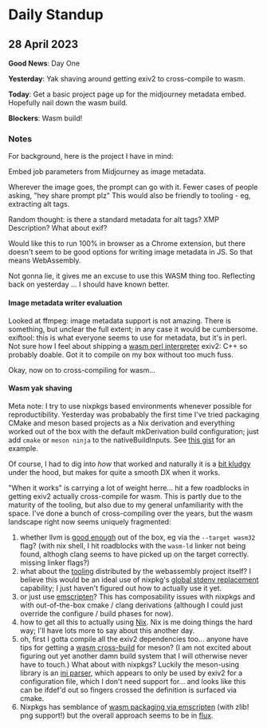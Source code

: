 # Daily Standup

## 28 April 2023

**Good News**: Day One

**Yesterday**: Yak shaving around getting exiv2 to cross-compile to wasm.

**Today**: Get a basic project page up for the midjourney metadata embed. Hopefully nail down the wasm build.

**Blockers**: Wasm build!

### Notes

For background, here is the project I have in mind:

Embed job parameters from Midjourney as image metadata.

Wherever the image goes, the prompt can go with it. Fewer cases of people asking, "hey share prompt plz" This would also be friendly to tooling - eg, extracting alt tags.

Random thought: is there a standard metadata for alt tags? XMP Description? What about exif?

Would like this to run 100% in browser as a Chrome extension, but there doesn't seem to be good options for writing image metadata in JS. So that means WebAssembly.

Not gonna lie, it gives me an excuse to use this WASM thing too. Reflecting back on yesterday ... I should have known better.

#### Image metadata writer evaluation

Looked at ffmpeg: image metadata support is not amazing. There is something, but unclear the full extent; in any case it would be cumbersome.
exiftool: this is what everyone seems to use for metadata, but it's in perl. Not sure how I feel about shipping a [wasm perl interpreter](https://webperl.zero-g.net)
exiv2: C++ so probably doable. Got it to compile on my box without too much fuss.

Okay, now on to cross-compiling for wasm...

#### Wasm yak shaving

Meta note: I try to use nixpkgs based environments whenever possible for reproductibility.
Yesterday was probabably the first time I've tried packaging CMake and meson based projects as a Nix derivation and everything worked out of the box with the default mkDerivation build configuration; just add `cmake` or `meson ninja` to the nativeBuildInputs. See [this gist](https://gist.github.com/j0sh/78eadeb628956de3f09b9ea28ea6fa8d) for an example.

Of course, I had to dig into _how_ that worked and naturally it is a [bit kludgy](https://github.com/NixOS/nixpkgs/issues/18678#issuecomment-569477884) under the hood, but makes for quite a smooth DX when it works.

"When it works" is carrying a lot of weight herre... hit a few roadblocks in getting exiv2 actually cross-compile for wasm. This is partly due to the maturity of the tooling, but also due to my general unfamiliarity with the space. I've done a bunch of cross-compiling over the years, but the wasm landscape right now seems uniquely fragmented:

1. whether llvm is [good enough](https://github.com/ern0/howto-wasm-minimal) out of the box, eg via the `--target wasm32` flag? (with nix shell, I hit roadblocks with the `wasm-ld` linker not being found, althogh clang seems to have picked up on the target correctly. missing linker flags?)
1. what about the [tooling](https://github.com/WebAssembly/wasi-sdk) distributed by the webassembly project itself? I believe this would be an ideal use of nixpkg's [global stdenv replacement](https://nixos.wiki/wiki/Using_Clang_instead_of_GCC) capability; I just haven't figured out how to actually use it yet. 
1. or just use [emscripten](https://emscripten.org/docs/compiling/Building-Projects.html)? This has composability issues with nixpkgs and with out-of-the-box cmake / clang derivations (although I could just override the configure / build phases for now).
1. how to get all this to actually using [Nix](https://github.com/NixOS/nixpkgs). Nix is me doing things the hard way; I'll have lots more to say about this another day.
1. oh, first I gotta compile all the exiv2 dependencies too... anyone have tips for getting a [wasm cross-build](https://github.com/mesonbuild/meson/blob/master/cross/wasm.txt) for meson? (I am not excited about figuring out yet another damn build system that I will otherwise never have to touch.) What about with nixpkgs? Luckily the meson-using library is an [ini parser](https://github.com/benhoyt/inih), which appears to only be used by exiv2 for a configuration file, which I don't need support for... and looks like this can be ifdef'd out so fingers crossed the definition is surfaced via cmake.
1. Nixpkgs has semblance of [wasm packaging via emscripten](https://github.com/NixOS/nixpkgs/blob/06567334beec3fe0f33ed8f91b33a4a195a3b9ba/doc/languages-frameworks/emscripten.section.md) (with zlib! png support!) but the overall approach seems to be in [flux](https://github.com/NixOS/nixpkgs/pull/217428).
